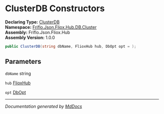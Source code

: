 ﻿<!--  
  <auto-generated>   
    The contents of this file were generated by a tool.  
    Changes to this file may be list if the file is regenerated  
  </auto-generated>   
-->

# ClusterDB Constructors

**Declaring Type:** [ClusterDB](../index.md)  
**Namespace:** [Friflo.Json.Fliox.Hub.DB.Cluster](../../index.md)  
**Assembly:** Friflo.Json.Fliox.Hub  
**Assembly Version:** 1.0.0

```csharp
public ClusterDB(string dbName, FlioxHub hub, DbOpt opt = );
```

## Parameters

`dbName`  string

`hub`  [FlioxHub](../../../../Host/FlioxHub/index.md)

`opt`  [DbOpt](../../../../Host/DbOpt/index.md)

___

*Documentation generated by [MdDocs](https://github.com/ap0llo/mddocs)*

